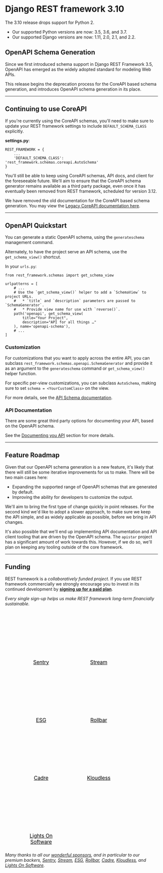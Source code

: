 <style>
.promo li a {
    float: left;
    width: 130px;
    height: 20px;
    text-align: center;
    margin: 10px 30px;
    padding: 150px 0 0 0;
    background-position: 0 50%;
    background-size: 130px auto;
    background-repeat: no-repeat;
    font-size: 120%;
    color: black;
}
.promo li {
    list-style: none;
}
</style>

# Django REST framework 3.10

The 3.10 release drops support for Python 2.

* Our supported Python versions are now: 3.5, 3.6, and 3.7.
* Our supported Django versions are now: 1.11, 2.0, 2.1, and 2.2.

## OpenAPI Schema Generation

Since we first introduced schema support in Django REST Framework 3.5, OpenAPI has emerged as the widely adopted standard for modeling Web APIs.

This release begins the deprecation process for the CoreAPI based schema generation, and introduces OpenAPI schema generation in its place.

---

## Continuing to use CoreAPI

If you're currently using the CoreAPI schemas, you'll need to make sure to
update your REST framework settings to include `DEFAULT_SCHEMA_CLASS` explicitly.

**settings.py**:

    REST_FRAMEWORK = {
        ...
        'DEFAULT_SCHEMA_CLASS': 'rest_framework.schemas.coreapi.AutoSchema'
    }

You'll still be able to keep using CoreAPI schemas, API docs, and client for the
foreseeable future. We'll aim to ensure that the CoreAPI schema generator remains
available as a third party package, even once it has eventually been removed
from REST framework, scheduled for version 3.12.

We have removed the old documentation for the CoreAPI based schema generation.
You may view the [Legacy CoreAPI documentation here][legacy-core-api-docs].

---

## OpenAPI Quickstart

You can generate a static OpenAPI schema, using the `generateschema` management
command.

Alternately, to have the project serve an API schema, use the `get_schema_view()`
shortcut.

In your `urls.py`:

    from rest_framework.schemas import get_schema_view

    urlpatterns = [
        # ...
        # Use the `get_schema_view()` helper to add a `SchemaView` to project URLs.
        #   * `title` and `description` parameters are passed to `SchemaGenerator`.
        #   * Provide view name for use with `reverse()`.
        path('openapi', get_schema_view(
            title="Your Project",
            description="API for all things …"
        ), name='openapi-schema'),
        # ...
    ]

### Customization

For customizations that you want to apply across the entire API, you can subclass `rest_framework.schemas.openapi.SchemaGenerator` and provide it as an argument
to the `generateschema` command or `get_schema_view()` helper function.

For specific per-view customizations, you can subclass `AutoSchema`,
making sure to set `schema = <YourCustomClass>` on the view.

For more details, see the [API Schema documentation](../api-guide/schemas.md).

### API Documentation

There are some great third party options for documenting your API, based on the
OpenAPI schema.

See the [Documenting you API](../topics/documenting-your-api.md) section for more details.

---

## Feature Roadmap

Given that our OpenAPI schema generation is a new feature, it's likely that there
will still be some iterative improvements for us to make. There will be two
main cases here:

* Expanding the supported range of OpenAPI schemas that are generated by default.
* Improving the ability for developers to customize the output.

We'll aim to bring the first type of change quickly in point releases. For the
second kind we'd like to adopt a slower approach, to make sure we keep the API
simple, and as widely applicable as possible, before we bring in API changes.

It's also possible that we'll end up implementing API documentation and API client
tooling that are driven by the OpenAPI schema. The `apistar` project has a
significant amount of work towards this. However, if we do so, we'll plan
on keeping any tooling outside of the core framework.

---

## Funding

REST framework is a *collaboratively funded project*. If you use
REST framework commercially we strongly encourage you to invest in its
continued development by **[signing up for a paid plan][funding]**.

*Every single sign-up helps us make REST framework long-term financially sustainable.*

<ul class="premium-promo promo">
    <li><a href="https://getsentry.com/welcome/" style="background-image: url(https://fund-rest-framework.s3.amazonaws.com/sentry130.png)">Sentry</a></li>
    <li><a href="https://getstream.io/try-the-api/?utm_source=drf&utm_medium=banner&utm_campaign=drf" style="background-image: url(https://fund-rest-framework.s3.amazonaws.com/stream-130.png)">Stream</a></li>
    <li><a href="https://software.esg-usa.com" style="background-image: url(https://fund-rest-framework.s3.amazonaws.com/esg-new-logo.png)">ESG</a></li>
    <li><a href="https://rollbar.com" style="background-image: url(https://fund-rest-framework.s3.amazonaws.com/rollbar2.png)">Rollbar</a></li>
    <li><a href="https://cadre.com" style="background-image: url(https://fund-rest-framework.s3.amazonaws.com/cadre.png)">Cadre</a></li>
    <li><a href="https://hubs.ly/H0f30Lf0" style="background-image: url(https://fund-rest-framework.s3.amazonaws.com/kloudless-plus-text.png)">Kloudless</a></li>
    <li><a href="https://lightsonsoftware.com" style="background-image: url(https://fund-rest-framework.s3.amazonaws.com/lightson-dark.png)">Lights On Software</a></li>
</ul>
<div style="clear: both; padding-bottom: 20px;"></div>

*Many thanks to all our [wonderful sponsors][sponsors], and in particular to our premium backers, [Sentry](https://getsentry.com/welcome/), [Stream](https://getstream.io/?utm_source=drf&utm_medium=banner&utm_campaign=drf), [ESG](https://software.esg-usa.com/), [Rollbar](https://rollbar.com/?utm_source=django&utm_medium=sponsorship&utm_campaign=freetrial), [Cadre](https://cadre.com), [Kloudless](https://hubs.ly/H0f30Lf0), and [Lights On Software](https://lightsonsoftware.com).*

[legacy-core-api-docs]:https://github.com/encode/django-rest-framework/blob/master/docs/coreapi/index.md
[sponsors]: https://fund.django-rest-framework.org/topics/funding/#our-sponsors
[funding]: funding.md
